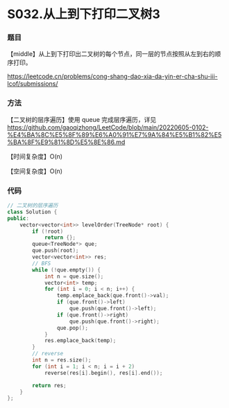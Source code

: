 # S032.从上到下打印二叉树3

### 题目

【middle】从上到下打印出二叉树的每个节点，同一层的节点按照从左到右的顺序打印。

<https://leetcode.cn/problems/cong-shang-dao-xia-da-yin-er-cha-shu-iii-lcof/submissions/>

### 方法

【二叉树的层序遍历】使用 queue 完成层序遍历，详见<https://github.com/gaoqizhong/LeetCode/blob/main/20220605-0102-%E4%BA%8C%E5%8F%89%E6%A0%91%E7%9A%84%E5%B1%82%E5%BA%8F%E9%81%8D%E5%8E%86.md>

【时间复杂度】O(n)

【空间复杂度】O(n)

### 代码

```cpp
// 二叉树的层序遍历
class Solution {
public:
    vector<vector<int>> levelOrder(TreeNode* root) {
        if (!root)
            return {};
        queue<TreeNode*> que;
        que.push(root);
        vector<vector<int>> res;
        // BFS
        while (!que.empty()) {
            int n = que.size();
            vector<int> temp;
            for (int i = 0; i < n; i++) {
                temp.emplace_back(que.front()->val);
                if (que.front()->left)
                    que.push(que.front()->left);
                if (que.front()->right)
                    que.push(que.front()->right);
                que.pop();
            }
            res.emplace_back(temp);
        }
        // reverse
        int n = res.size();
        for (int i = 1; i < n; i = i + 2)
            reverse(res[i].begin(), res[i].end());

        return res;
    }
};
```

